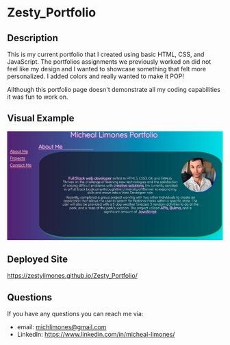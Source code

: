# Zesty_Portfolio

## Description

This is my current portfolio that I created using basic HTML, CSS, and JavaScript. The portfolios assignments we previously worked on did not feel like my design and I wanted to showcase something that felt more personalized. I added colors and really wanted to make it POP!

Allthough this portfolio page doesn't demonstrate all my coding capabilities it was fun to work on.

## Visual Example

![main page of my portfolio](./assets/images/portfolio-screenshot.jpg)

## Deployed Site

https://zestylimones.github.io/Zesty_Portfolio/

## Questions

If you have any questions you can reach me via:

- email: michlimones@gmail.com
- LinkedIn: https://www.linkedin.com/in/micheal-limones/
